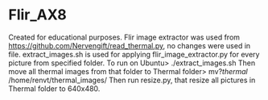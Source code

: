 # Flir_AX8
Created for educational purposes.
Flir image extractor was used from https://github.com/Nervengift/read_thermal.py, no changes were used in file.
extract_images.sh is used for applying flir_image_extractor.py for every picture from specified folder.
To run on Ubuntu> ./extract_images.sh
Then move all thermal images from that folder to Thermal folder> mv?*thermal* /home/renvt/thermal_images/
Then run resize.py, that resize all pictures in Thermal folder to 640x480.
